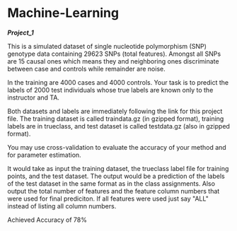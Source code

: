# Machine-Learning
*****Project_1*****

This is a simulated dataset of single nucleotide polymorphism (SNP) genotype data containing 29623 SNPs (total features). Amongst all SNPs are 15 causal ones which means they and neighboring ones discriminate between case and controls while remainder are noise.

In the training are 4000 cases and 4000 controls. Your task is to predict the labels of 2000 test individuals whose true labels are known only to the instructor and TA.

Both datasets and labels are immediately following the link for this project file. The training dataset is called traindata.gz (in gzipped format), training labels are in trueclass, and test dataset is called testdata.gz (also in gzipped format).

You may use cross-validation to evaluate the accuracy of your method and for parameter estimation. 

It would take as input the training dataset, the trueclass label file for training points, and the test dataset. The output would be a prediction of the labels of the test dataset in the same format as in the class assignments. Also output the total number of features and the feature column numbers that were used for final prediciton. If all features were used just say "ALL" instead of listing all column numbers.

Achieved Accuracy of 78%
